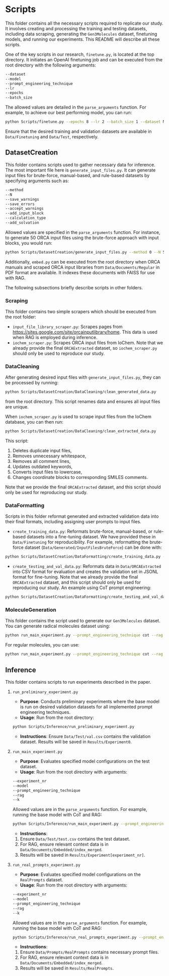 # Scripts

This folder contains all the necessary scripts required to replicate our study. It involves creating and processing the training and testing datasets, including data scraping, generating the `Gen3Molecules` dataset, finetuning models, and running our experiments. This README will describe all these scripts.

One of the key scripts in our research, `finetune.py`, is located at the top directory. It initiates an OpenAI finetuning job and can be executed from the root directory with the following arguments:
```bash
--dataset
--model
--prompt_engineering_technique
--lr
--epochs
--batch_size
```
The allowed values are detailed in the `parse_arguments` function. For example, to achieve our best performing model, you can run:
```bash
python Scripts/finetune.py --epochs 8 --lr 2 --batch_size 1 --dataset ManualBased --prompt_engineering_technique cot
```
Ensure that the desired training and validation datasets are available in `Data/Finetuning` and `Data/Test`, respectively.

## DatasetCreation

This folder contains scripts used to gather necessary data for inference. The most important file here is `generate_input_files.py`. It can generate input files for brute-force, manual-based, and rule-based datasets by specifying arguments such as:
```bash
--method
--N
--save_warnings
--save_errors
--accept_warnings
--add_input_block
--calculation_type
--add_solvation
```

Allowed values are specified in the `parse_arguments` function. For instance, to generate 50 ORCA input files using the brute-force approach with input blocks, you would run:
```bash
python Scripts/DatasetCreation/generate_input_files.py --method 0 --N 50 --add_input_block
```

Additionally, `embed.py` can be executed from the root directory when ORCA manuals and scraped ORCA input libraries from `Data/Documents/Regular` in PDF format are available. It indexes these documents with FAISS for use with RAG.

The following subsections briefly describe scripts in other folders.

### Scraping

This folder contains two simple scrapers which should be executed from the root folder:
- `input_file_library_scraper.py`: Scrapes pages from https://sites.google.com/site/orcainputlibrary/home. This data is used when RAG is employed during inference.
- `iochem_scraper.py`: Scrapes ORCA input files from IoChem. Note that we already provide the final `ORCAExtracted` dataset, so `iochem_scraper.py` should only be used to reproduce our study.

### DataCleaning

After generating desired input files with `generate_input_files.py`, they can be processed by running:
```bash
python Scripts/DatasetCreation/DataCleaning/clean_generated_data.py
```
from the root directory. This script renames data and ensures all input files are unique.

When `iochem_scraper.py` is used to scrape input files from the IoChem database, you can then run:
```bash
python Scripts/DatasetCreation/DataCleaning/clean_extracted_data.py
```
This script:
1. Deletes duplicate input files,
2. Removes unnecessary whitespace,
3. Removes all comment lines,
4. Updates outdated keywords,
5. Converts input files to lowercase,
6. Changes coordinate blocks to corresponding SMILES comments.

Note that we provide the final `ORCAExtracted` dataset, and this script should only be used for reproducing our study.

### DataFormatting

Scripts in this folder reformat generated and extracted validation data into their final formats, including assigning user prompts to input files.

- `create_training_data.py`: Reformats brute-force, manual-based, or rule-based datasets into a fine-tuning dataset. We have provided these in `Data/Finetuning` for reproducibility. For example, reformatting the brute-force dataset (`Data/Generated/InputFilesBruteForce`) can be done with:
```bash
python Scripts/DatasetCreation/DataFormatting/create_training_data.py --prompt_engineering_technique basic --dataset BruteForce
```

- `create_testing_and_val_data.py`: Reformats data in `Data/ORCAExtracted` into CSV format for evaluation and creates the validation set in JSONL format for fine-tuning. Note that we already provide the final `ORCAExtracted` dataset, and this script should only be used for reproducing our study. An example using CoT prompt engineering:
```bash
python Scripts/DatasetCreation/DataFormatting/create_testing_and_val_data --prompt_engineering_technique cot
```

### MoleculeGeneration

This folder contains the script used to generate our `Gen3Molecules` dataset. You can generate radical molecules dataset using:
```bash
python run_main_experiment.py --prompt_engineering_technique cot --rag 1 --k 5 
```
For regular molecules, you can use:
```bash
python run_main_experiment.py --prompt_engineering_technique cot --rag 1 --k 5 
```

## Inference

This folder contains scripts to run experiments described in the paper.

1. `run_preliminary_experiment.py`
   - **Purpose**: Conducts preliminary experiments where the base model is run on desired validation datasets for all implemented prompt engineering techniques.
   - **Usage**: Run from the root directory:
   ```bash
   python Scripts/Inference/run_preliminary_experiment.py
   ```
   - **Instructions**: Ensure `Data/Test/val.csv` contains the validation dataset. Results will be saved in `Results/Experiment0`.

2. `run_main_experiment.py`
   - **Purpose**: Evaluates specified model configurations on the test dataset.
   - **Usage**: Run from the root directory with arguments:
   ```bash
   --experiment_nr
   --model
   --prompt_engineering_technique 
   --rag
   --k
   ```
   Allowed values are in the `parse_arguments` function. For example, running the base model with CoT and RAG:
   ```bash
   python Scripts/Inference/run_main_experiment.py --prompt_engineering_technique cot --rag 1 --k 5 
   ```
   - **Instructions**:
   1. Ensure `Data/Test/test.csv` contains the test dataset.
   2. For RAG, ensure relevant context data is in `Data/Documents/Embedded/index_merged`.
   3. Results will be saved in `Results/Experiment[experiment_nr]`.

3. `run_real_prompts_experiment.py`
   - **Purpose**: Evaluates specified model configurations on the `RealPrompts` dataset.
   - **Usage**: Run from the root directory with arguments:
   ```bash
   --experiment_nr
   --model
   --prompt_engineering_technique 
   --rag
   --k
   ```
   Allowed values are in the `parse_arguments` function. For example, running the base model with CoT and RAG:
   ```bash
   python Scripts/Inference/run_real_prompts_experiment.py --prompt_engineering_technique cot --rag 1 --k 5 
   ```
   - **Instructions**:
   1. Ensure `Data/Prompts/RealPrompts` contains necessary prompt files.
   2. For RAG, ensure relevant context data is in `Data/Documents/Embedded/index_merged`.
   3. Results will be saved in `Results/RealPrompts`.
